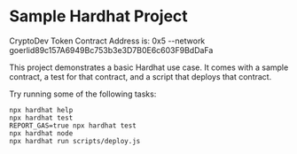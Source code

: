 # Sample Hardhat Project

CryptoDev Token Contract Address is: 0x5 --network goerlid89c157A6949Bc753b3e3D7B0E6c603F9BdDaFa

This project demonstrates a basic Hardhat use case. It comes with a sample contract, a test for that contract, and a script that deploys that contract.

Try running some of the following tasks:

```shell
npx hardhat help
npx hardhat test
REPORT_GAS=true npx hardhat test
npx hardhat node
npx hardhat run scripts/deploy.js
```
